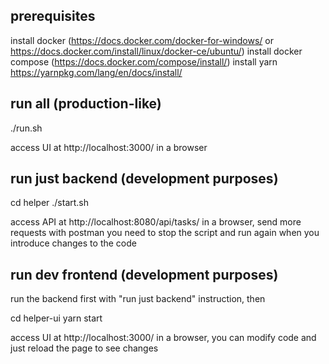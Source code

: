 ## prerequisites

install docker (https://docs.docker.com/docker-for-windows/ or  https://docs.docker.com/install/linux/docker-ce/ubuntu/)
install docker compose (https://docs.docker.com/compose/install/)
install yarn https://yarnpkg.com/lang/en/docs/install/

## run all (production-like)

./run.sh

access UI at http://localhost:3000/ in a browser

## run just backend (development purposes)

cd helper
./start.sh

access API at http://localhost:8080/api/tasks/ in a browser, send more requests with postman
you need to stop the script and run again when you introduce changes to the code

## run dev frontend (development purposes)

run the backend first with "run just backend" instruction, then

cd helper-ui
yarn start

access UI at http://localhost:3000/ in a browser, 
you can modify code and just reload the page to see changes